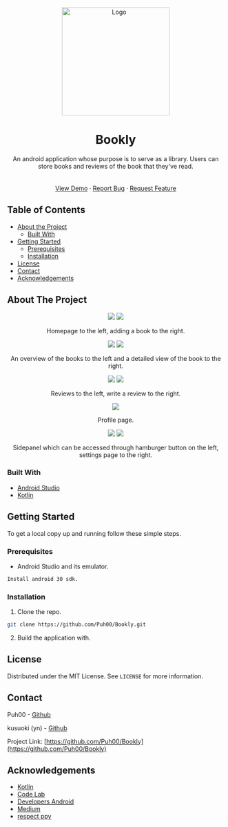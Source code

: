 <!--
*** Thanks for checking out this README Template. If you have a suggestion that would
*** make this better, please fork the repo and create a pull request or simply open
*** an issue with the tag "enhancement".
*** Thanks again! Now go create something AMAZING! :D
***
***
***
*** To avoid retyping too much info. Do a search and replace for the following:
*** github_username, repo_name, twitter_handle, email
-->


<!-- PROJECT LOGO -->
<br />
<p align="center">
  <a href="https://github.com/github_username/repo_name">
    <img src="/Documents/images/bookly_logo.png" alt="Logo" width="250" height="250">
  </a>

  <h1 align="center">Bookly</h3>

  <p align="center">
    An android application whose purpose is to serve as a library. Users can store books and reviews of the book that they've read. 
    <br />
    <br />
    <br />
    <a href="https://github.com/Puh00/Bookly/releases/tag/v1.0">View Demo</a>
    ·
    <a href="https://github.com/Puh00/Bookly/issues">Report Bug</a>
    ·
    <a href="https://github.com/Puh00/Bookly/issues">Request Feature</a>
  </p>
</p>



<!-- TABLE OF CONTENTS -->
## Table of Contents

* [About the Project](#about-the-project)
  * [Built With](#built-with)
* [Getting Started](#getting-started)
  * [Prerequisites](#prerequisites)
  * [Installation](#installation)
* [License](#license)
* [Contact](#contact)
* [Acknowledgements](#acknowledgements)



<!-- ABOUT THE PROJECT -->
## About The Project

<p align="center">
  <img  src="Documents/images/home_page.PNG">
  <img  src="Documents/images/add_a_book.PNG">
</p>
<p align="center">
Homepage to the left, adding a book to the right.
</p>

<p align="center">
  <img  src="Documents/images/book.PNG">
  <img  src="Documents/images/detailed_view_book.PNG">
</p>
<p align="center">
An overview of the books to the left and a detailed view of the book to the right.
</p>

<p align="center">
  <img  src="Documents/images/reviews.PNG">
  <img  src="Documents/images/write_a_review.PNG">
</p>
<p align="center">
Reviews to the left, write a review to the right.
</p>

<p align="center">
   <img src="Documents/images/profile.png">
</p>
<p align="center">
  Profile page.
</p>

<p align="center">
  <img  src="Documents/images/side_panel.PNG">
  <img  src="Documents/images/settings.PNG">
</p>
<p align="center">
Sidepanel which can be accessed through hamburger button on the left, settings page to the right.
</p>


### Built With

* [Android Studio](https://developer.android.com/studio)
* [Kotlin](https://kotlinlang.org/)



<!-- GETTING STARTED -->
## Getting Started

To get a local copy up and running follow these simple steps.

### Prerequisites

* Android Studio and its emulator.
```sh
Install android 30 sdk.
```

### Installation

1. Clone the repo.
```sh
git clone https://github.com/Puh00/Bookly.git
```
2. Build the application with.

<!-- LICENSE -->
## License

Distributed under the MIT License. See `LICENSE` for more information.



<!-- CONTACT -->
## Contact

Puh00 - [Github](https://github.com/Puh00)

kusuoki (yn) - [Github](https://github.com/kusuoki)

Project Link: [https://github.com/Puh00/Bookly](https://github.com/Puh00/Bookly)



<!-- ACKNOWLEDGEMENTS -->
## Acknowledgements
* [Kotlin](https://kotlinlang.org/docs/reference/)
* [Code Lab](https://codelabs.developers.google.com/)
* [Developers Android](https://developer.android.com/docs/)
* [Medium](https://medium.com/)
* [respect ppy](https://github.com/ppy)


